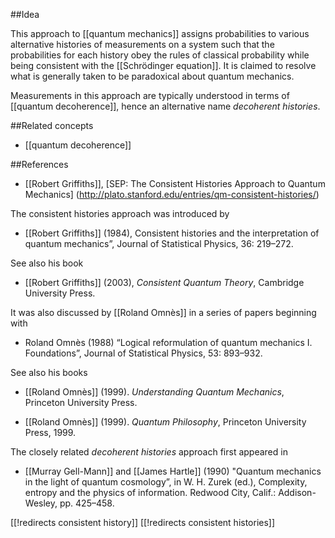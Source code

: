 ##Idea

This approach to [[quantum mechanics]] assigns probabilities to various alternative histories of measurements on a system such that the probabilities for each history obey the rules of classical probability while being consistent with the [[Schrödinger equation]]. It is claimed to resolve what is generally taken to be paradoxical about quantum mechanics.

Measurements in this approach are typically understood in terms of [[quantum decoherence]], hence an alternative name _decoherent histories_.



##Related concepts

* [[quantum decoherence]]

##References

* [[Robert Griffiths]], [SEP: The Consistent Histories Approach to Quantum Mechanics] (http://plato.stanford.edu/entries/qm-consistent-histories/)

The consistent histories approach was introduced by 

* [[Robert Griffiths]] (1984), Consistent histories and the interpretation of quantum mechanics”, Journal of Statistical Physics, 36: 219–272.

See also his book

* [[Robert Griffiths]] (2003), _Consistent Quantum Theory_, Cambridge University Press.

It was also discussed by [[Roland Omnès]] in a series of papers beginning with 

* Roland Omnès (1988) “Logical reformulation of quantum mechanics I. Foundations”, Journal of Statistical Physics, 53: 893–932.

See also his books

* [[Roland Omnès]] (1999). _Understanding Quantum Mechanics_, Princeton University Press.

* [[Roland Omnès]] (1999). _Quantum Philosophy_, Princeton University Press, 1999. 

The closely related *decoherent histories* approach first appeared in 

* [[Murray Gell-Mann]] and [[James Hartle]] (1990) "Quantum mechanics in the light of quantum cosmology”, in W. H. Zurek (ed.), Complexity, entropy and the physics of information. Redwood City, Calif.: Addison-Wesley, pp. 425–458.

[[!redirects consistent history]]
[[!redirects consistent histories]]
